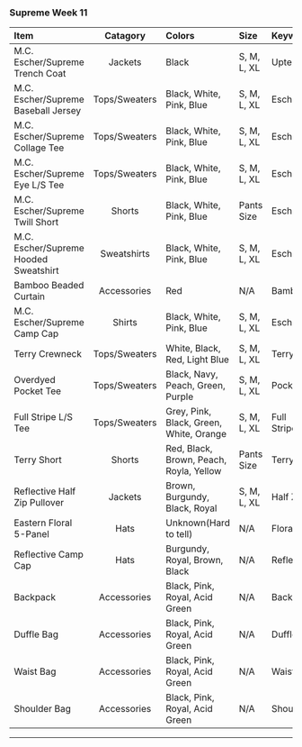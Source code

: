 


### Supreme Week 11 
| **Item**                                                                         | **Catagory**  | **Colors**                                                                          | **Size**    | **Keyword**    |
| :--------------------------------------------------------------------------------|:-------------:| :-----------------------------------------------------------------------------------|:------------|:---------------|
| M.C. Escher/Supreme Trench Coat                                                  | Jackets       | Black                                                                               | S, M, L, XL | Uptempo        |
| M.C. Escher/Supreme Baseball Jersey                                              | Tops/Sweaters | Black, White, Pink, Blue                                                            | S, M, L, XL | Escher         |
| M.C. Escher/Supreme Collage Tee                                                  | Tops/Sweaters | Black, White, Pink, Blue                                                            | S, M, L, XL | Escher         |
| M.C. Escher/Supreme Eye L/S Tee                                                  | Tops/Sweaters | Black, White, Pink, Blue                                                            | S, M, L, XL | Escher         |
| M.C. Escher/Supreme Twill Short                                                  | Shorts        | Black, White, Pink, Blue                                                            | Pants Size  | Escher         |
| M.C. Escher/Supreme Hooded Sweatshirt                                            | Sweatshirts   | Black, White, Pink, Blue                                                            | S, M, L, XL | Escher         |
| Bamboo Beaded Curtain                                                            | Accessories   | Red                                                                                 | N/A         | Bamboo         |
| M.C. Escher/Supreme Camp Cap                                                     | Shirts        | Black, White, Pink, Blue                                                            | S, M, L, XL | Escher         |
| Terry Crewneck                                                                   | Tops/Sweaters | White, Black, Red, Light Blue                                                       | S, M, L, XL | Terry          |
| Overdyed Pocket Tee                                                              | Tops/Sweaters | Black, Navy, Peach, Green, Purple                                                   | S, M, L, XL | Pocket         |
| Full Stripe L/S Tee                                                              | Tops/Sweaters | Grey, Pink, Black, Green, White, Orange                                             | S, M, L, XL | Full Stripe    |
| Terry Short                                                                      | Shorts        | Red, Black, Brown, Peach, Royla, Yellow                                             | Pants Size  | Terry          |
| Reflective Half Zip Pullover                                                     | Jackets       | Brown, Burgundy, Black, Royal                                                       | S, M, L, XL | Half Zip       |
| Eastern Floral 5-Panel                                                           | Hats          | Unknown(Hard to tell)                                                               | N/A         | Floral         |
| Reflective Camp Cap                                                              | Hats          | Burgundy, Royal, Brown, Black                                                       | N/A         | Reflective     |
| Backpack                                                                         | Accessories   | Black, Pink, Royal, Acid Green                                                      | N/A         | Backpack       |
| Duffle Bag                                                                       | Accessories   | Black, Pink, Royal, Acid Green                                                      | N/A         | Duffle         |
| Waist Bag                                                                        | Accessories   | Black, Pink, Royal, Acid Green                                                      | N/A         | Waist          |
| Shoulder Bag                                                                     | Accessories   | Black, Pink, Royal, Acid Green                                                      | N/A         | Shoulder       |
-------------------------------------------------------------------------------------------------------------------------------------------------------------------------------------------------------------------------
